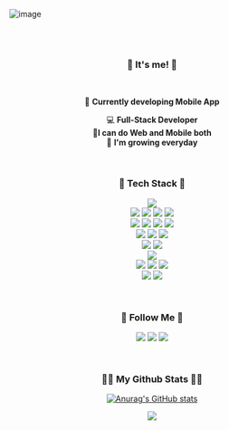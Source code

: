 ![image](https://github.com/hennie-yun/hennie-yun/assets/129652734/8bfdc114-898e-4934-a806-b5c0601e1f6d)


 <br>
  <br>
<h3 align="center">🔆 It's me! 🔆</h3>
 <br>
 <p align="center">
 💼 <b> Currently developing Mobile App </b>  <br>
</p>
<p align="center">
 💻 <b>Full-Stack Developer</b>   <br>
 📱<b>I can do Web and Mobile both</b><br>
 🌱 <b>I'm growing everyday</b> 
</p>
 <br>
<h3 align="center">🔨 Tech Stack 🔨</h3>
<p align="center">
  <img src="https://img.shields.io/badge/java-007396?style=for-the-badge&logo=java&logoColor=white"> 
  <br>
  
  <img src="https://img.shields.io/badge/html5-E34F26?style=for-the-badge&logo=html5&logoColor=white"> 
  <img src="https://img.shields.io/badge/css-1572B6?style=for-the-badge&logo=css3&logoColor=white"> 
  <img src="https://img.shields.io/badge/javascript-F7DF1E?style=for-the-badge&logo=javascript&logoColor=black"> 
  <img src="https://img.shields.io/badge/jquery-0769AD?style=for-the-badge&logo=jquery&logoColor=white">
  <br>
  <img src="https://img.shields.io/badge/flutter-#02569B?style=flat-square&logo=flutter&logoColor=#02569B">
  <img src="https://img.shields.io/badge/dart-#0175C2?style=flat-square&logo=dart&logoColor=#0175C2">
  <img src="https://img.shields.io/badge/swift-#F05138?style=flat-square&logo=swift&logoColor=#F05138">
  <img src="https://img.shields.io/badge/xcode-#147EFB?style=flat-square&logo=xcode&logoColor=#147EFB">
  <br>
  <img src="https://img.shields.io/badge/Spring-6DB33F?style=for-the-badge&logo=Spring&logoColor=white"/>
  <img src="https://img.shields.io/badge/SpringBoot-6DB33F?style=for-the-badge&logo=SpringBoot&logoColor=white"/>
  <img src="https://img.shields.io/badge/vue.js-4FC08D?style=for-the-badge&logo=vue.js&logoColor=white"> 
  <br>
  <img src="https://img.shields.io/badge/bootstrap-7952B3?style=for-the-badge&logo=bootstrap&logoColor=white">
  <img src="https://img.shields.io/badge/vuetify-1867C0?style=for-the-badge&logo=vuetify&logoColor=white">
  <br>
  <img src="https://img.shields.io/badge/oracle-F80000?style=for-the-badge&logo=oracle&logoColor=white"> 
  <br>
  <img src="https://img.shields.io/badge/linux-FCC624?style=for-the-badge&logo=linux&logoColor=black"> 
  <img src="https://img.shields.io/badge/amazonaws-232F3E?style=for-the-badge&logo=amazonaws&logoColor=white"> 
  <img src="https://img.shields.io/badge/apache tomcat-F8DC75?style=for-the-badge&logo=apachetomcat&logoColor=white">
  <br>
  
  <img src="https://img.shields.io/badge/github-181717?style=for-the-badge&logo=github&logoColor=white">
  <img src="https://img.shields.io/badge/git-F05032?style=for-the-badge&logo=git&logoColor=white">
  <br>
</p>
 <br>
<h3 align="center">🌈 Follow Me 🌈</h3>
<p align="center">
  <a href="https://henniee.tistory.com/"><img src="https://img.shields.io/badge/Tech%20Blog-FFDA78?style=for-the-badge&logo=Tistory&logoColor=000000&link=https://henniee.tistory.com"/></a>
  <img src="https://img.shields.io/badge/Instagram-E4405F?style=for-the-badge&logo=Instagram&logoColor=white&link=https://www.instagram.com/hye_inisfree/"/>
  <a href="mailto:hennie9401@gmail.com"><img src="https://img.shields.io/badge/Gmail-d14836?style=for-the-badge&logo=Gmail&logoColor=white&link=hennie9401@gmail.com"/></a>
</p>

 <br>
<h3 align="center">👩‍💻 My Github Stats 👩‍💻</h3>
<div align="center">

[![Anurag's GitHub stats](https://github-readme-stats.vercel.app/api?username=hennie-yun)](https://github.com/anuraghazra/github-readme-stats)
</div>
<p align="center">
  <a href="https://hits.seeyoufarm.com"><img src="https://hits.seeyoufarm.com/api/count/incr/badge.svg?url=https%3A%2F%2Fgithub.com%2Fhennie-yun&count_bg=%2341B883&title_bg=%23CDC2C2&icon=github.svg&icon_color=%23E7E7E7&title=hits&edge_flat=false"/></a>
</p>
